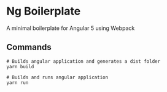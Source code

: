 # Ng Boilerplate

A minimal boilerplate for Angular 5 using Webpack

## Commands

```
# Builds angular application and generates a dist folder
yarn build

# Builds and runs angular application
yarn run
```